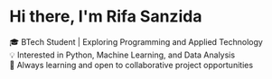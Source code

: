 # Hi there, I'm Rifa Sanzida

🎓 BTech Student | Exploring Programming and Applied Technology  
💡 Interested in Python, Machine Learning, and Data Analysis  
🤝 Always learning and open to collaborative project opportunities  

